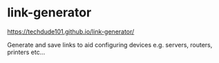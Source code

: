 # link-generator
https://techdude101.github.io/link-generator/

Generate and save links to aid configuring devices e.g. servers, routers, printers etc...
